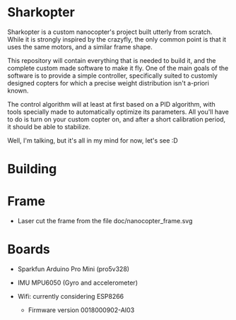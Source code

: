 Sharkopter
==

Sharkopter is a custom nanocopter's project built utterly from scratch. While it is strongly inspired by the crazyfly, 
the only common point is that it uses the same motors, and a similar frame shape.

This repository will contain everything that is needed to build it, and the complete custom made software 
to make it fly. One of the main goals of the software is to provide a simple controller, specifically suited to customly
designed copters for which a precise weight distribution isn't a-priori known.

The control algorithm will at least at first based on a PID algorithm, with tools specially made to automatically optimize
its parameters. All you'll have to do is turn on your custom copter on, and after a short calibration 
period, it should be able to stabilize.

Well, I'm talking, but it's all in my mind for now, let's see :D



Building
==

Frame 
===

- Laser cut the frame from the file doc/nanocopter_frame.svg

Boards
===

- Sparkfun Arduino Pro Mini (pro5v328)

- IMU MPU6050 (Gyro and accelerometer)

- Wifi: currently considering ESP8266 
    - Firmware version 0018000902-AI03
